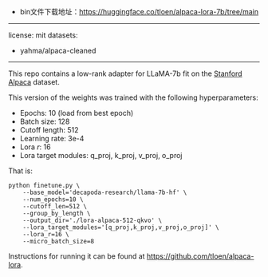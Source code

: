 - bin文件下载地址：https://huggingface.co/tloen/alpaca-lora-7b/tree/main
---
license: mit
datasets:
- yahma/alpaca-cleaned
---

This repo contains a low-rank adapter for LLaMA-7b
fit on the [Stanford Alpaca](https://github.com/tatsu-lab/stanford_alpaca) dataset.

This version of the weights was trained with the following hyperparameters:

- Epochs: 10 (load from best epoch)
- Batch size: 128
- Cutoff length: 512
- Learning rate: 3e-4
- Lora _r_: 16
- Lora target modules: q_proj, k_proj, v_proj, o_proj

That is:

```
python finetune.py \
    --base_model='decapoda-research/llama-7b-hf' \
    --num_epochs=10 \
    --cutoff_len=512 \
    --group_by_length \
    --output_dir='./lora-alpaca-512-qkvo' \
    --lora_target_modules='[q_proj,k_proj,v_proj,o_proj]' \
    --lora_r=16 \
    --micro_batch_size=8
```

Instructions for running it can be found at https://github.com/tloen/alpaca-lora.